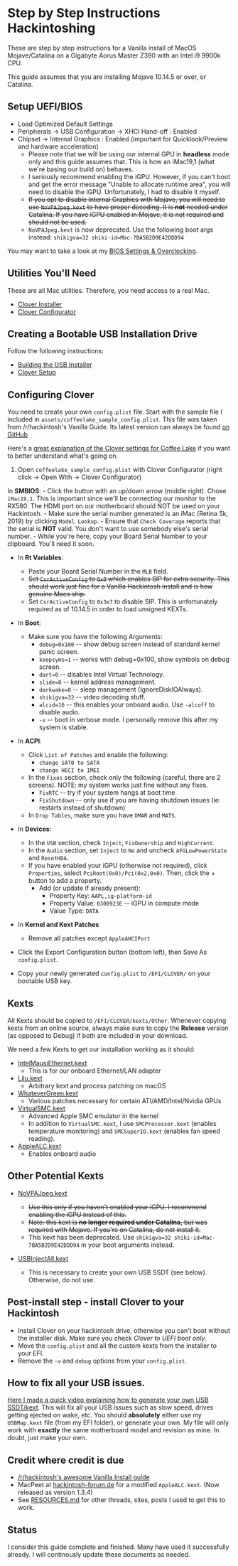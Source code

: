 # Step by Step Instructions Hackintoshing

These are step by step instructions for a Vanilla install of MacOS Mojave/Catalina on a Gigabyte Aorus Master Z390 with an Intel i9 9900k CPU.

This guide assumes that you are installing Mojave 10.14.5 or over, or Catalina.


## Setup UEFI/BIOS

* Load Optimized Default Settings
* Peripherals → USB Configuration → XHCI Hand-off : Enabled
* Chipset → Internal Graphics : Enabled (important for Quicklook/Preview and hardware acceleration)
    - Please note that we will be using our internal GPU in **headless** mode only and this guide assumes that. This is how an iMac19,1 (what we're basing our build on) behaves.
    - I seriously recommend enabling the iGPU. However, if you can't boot and get the error message "Unable to allocate runtime area", you will need to disable the iGPU. Unfortunately, I had to disable it myself.
    - ~~If you opt to disable Internal Graphics with Mojave, you will need to use `NoVPAJpeg.kext` to have proper decoding. It is **not** needed under Catalina. If you have iGPU enabled in Mojave, it is not required and should not be used.~~
    - `NoVPAJpeg.kext` is now deprecated. Use the following boot args instead: `shikigva=32 shiki-id=Mac-7BA5B2D9E42DDD94`


You may want to take a look at my [BIOS Settings & Overclocking](BIOS_SETTINGS.md).

## Utilities You'll Need

These are all Mac utilities. Therefore, you need access to a real Mac.

* [Clover Installer](https://github.com/Dids/clover-builder/releases)
* [Clover Configurator](https://mackie100projects.altervista.org/download-clover-configurator/)


## Creating a Bootable USB Installation Drive

Follow the following instructions:

* [Building the USB Installer](https://hackintosh.gitbook.io/-r-hackintosh-vanilla-desktop-guide/building-the-usb-installer)
* [Clover Setup](https://hackintosh.gitbook.io/-r-hackintosh-vanilla-desktop-guide/clover-setup)

## Configuring Clover

You need to create your own `config.plist` file. Start with the sample file I included in `assets/coffeelake_sample_config.plist`. This file was taken from /r/hackintosh's Vanilla Guide. Its latest version can always be found [on GitHub](https://github.com/corpnewt/Hackintosh-Guide/blob/master/Configs/CoffeeLake/config.plist)

Here's a [great explanation of the Clover settings for Coffee Lake](https://hackintosh.gitbook.io/-r-hackintosh-vanilla-desktop-guide/config.plist-per-hardware/coffee-lake) if you want to better understand what's going on.

1. Open `coffeelake_sample_config.plist` with Clover Configurator (right click → Open With → Clover Configurator)


 In **SMBIOS**:
    - Click the button with an up/down arrow (middle right). Chose `iMac19,1`. This is important since we'll be connecting our monitor to the RX580. The HDMI port on our motherboard should NOT be used on your Hackintosh.
    - Make sure the serial number generated is an iMac (Retina 5k, 2019) by clicking `Model Lookup`.
    - Ensure that `Check Coverage` reports that the serial is **NOT** valid. You don't want to use somebody else's serial number.
    - While you're here, copy your Board Serial Number to your clipboard. You'll need it soon.
* In **Rt Variables**:
    - Paste your Board Serial Number in the `MLB` field.
    - <del>Set `CsrActiveConfig` to `0x0` which enables SIP for extra security. This should work just fine for a Vanilla Hackintosh install and is how genuine Macs ship.</del>
    - Set `CsrActiveConfig` to `0x3e7` to disable SIP. This is unfortunately required as of 10.14.5 in order to load unsigned KEXTs.
* In **Boot**:
    - Make sure you have the following Arguments:
        - `debug=0x100` -- show debug screen instead of standard kernel panic screen.
        - `keepsyms=1` -- works with debug=0x100, show symbols on debug screen.
        - `dart=0` -- disables Intel Virtual Technology.
        - `slide=0` -- kernel address management.
        - `darkwake=8` -- sleep management (IgnoreDiskIOAlways).
        - `shikigva=32` -- video decoding stuff.
        - `alcid=16` -- this enables your onboard audio. Use `-alcoff` to disable audio.
        - `-v` -- boot in verbose mode. I personally remove this after my system is stable.

* In **ACPI**:
    - Click `List of Patches` and enable the following:
        + `change SAT0 to SATA`
        + `change HECI to IMEI`
    - In the `Fixes` section, check only the following (careful, there are 2 screens). NOTE: my system works just fine without any fixes.
        + `FixRTC` -- try if your system hangs at boot time
        + `FixShutdown` -- only use if you are having shutdown issues (ie: restarts instead of shutdown)
    - In `Drop Tables`, make sure you have `DMAR` and `MATS`.

* In **Devices**:
    - In the `USB` section, check `Inject`, `FixOwnership` and `HighCurrent`.
    - In the `Audio` section, set `Inject` to `No` and uncheck `AFGLowPowerState` and `ResetHDA`.
    - If you have enabled your iGPU (otherwise not required), click `Properties`, select `PciRoot(0x0)/Pci(0x2,0x0)`. Then, click the + button to add a property.
      - Add (or update if already present):
          + Property Key: `AAPL,ig-platform-id`
          + Property Value: `0300923E` -- iGPU in compute mode
          + Value Type: `DATA`

* In **Kernel and Kext Patches**
    - Remove all patches except `AppleAHCIPort`

* Click the Export Configuration button (bottom left), then Save As `config.plist`.
* Copy your newly generated `config.plist` to `/EFI/CLOVER/` on your bootable USB key.

## Kexts

All Kexts should be copied to `/EFI/CLOVER/kexts/Other`. Whenever copying kexts from an online source, always make sure to copy the **Release** version (as opposed to Debug) if both are included in your download.

We need a few Kexts to get our installation working as it should:

* [IntelMausiEthernet.kext](https://bitbucket.org/RehabMan/os-x-intel-network/downloads/)
    -  This is for our onboard Ethernet/LAN adapter
* [Lilu.kext](https://github.com/acidanthera/Lilu/releases)
    -  Arbitrary kext and process patching on macOS
* [WhateverGreen.kext](https://github.com/acidanthera/WhateverGreen/releases)
    -  Various patches necessary for certain ATI/AMD/Intel/Nvidia GPUs
* [VirtualSMC.kext](https://github.com/acidanthera/VirtualSMC/releases)
    - Advanced Apple SMC emulator in the kernel
    - In addition to `VirtualSMC.kext`, I use `SMCProcessor.kext` (enables temperature monitoring) and `SMCSuperIO.kext` (enables fan speed reading).
* [AppleALC.kext](https://github.com/acidanthera/AppleALC/releases)
    - Enables onboard audio

## Other Potential Kexts

* [NoVPAJpeg.kext](https://github.com/vulgo/NoVPAJpeg/releases)
    - ~~Use this only if you haven't enabled your iGPU. I recommend enabling the iGPU instead of this.~~
    - ~~Note: this kext is **no longer required under Catalina**, but was required with Mojave. If you're on Catalina, do not install it.~~
    - This kext has been deprecated. Use `shikigva=32 shiki-id=Mac-7BA5B2D9E42DDD94` in your boot arguments instead.

* [USBInjectAll.kext](https://bitbucket.org/RehabMan/os-x-usb-inject-all/downloads/)
    - This is necessary to create your own USB SSDT (see below). Otherwise, do not use.

## Post-install step - install Clover to your Hackintosh

* Install Clover on your hackintosh drive, otherwise you can't boot without the installer disk. Make sure you check _Clover to UEFI boot only_.
* Move the `config.plist` and all the custom kexts from the installer to your EFI. 
* Remove the `-v` and `debug` options from your `config.plist`.

## How to fix all your USB issues.

[Here I made a quick video explaining how to generate your own USB SSDT/kext](https://youtu.be/j3V7szXZZTc). This will fix all your USB issues such as slow speed, drives getting ejected on wake, etc. You should **absolutely** either use my `USBMap.kext` file (from my EFI folder), or generate your own. My file will only work with **exactly** the same motherboard model and revision as mine. In doubt, just make your own.



## Credit where credit is due

* [/r/hackintosh's awesome Vanilla Install guide](https://hackintosh.gitbook.io/-r-hackintosh-vanilla-desktop-guide/)
* MacPeet at [hackintosh-forum.de](https://www.hackintosh-forum.de) for a modified `AppleALC.kext`. (Now released as version 1.3.4)
* See [RESOURCES.md](RESOURCES.md) for other threads, sites, posts I used to get this to work.

## Status

I consider this guide complete and finished. Many have used it successfully already. I will continously update these documents as needed.
